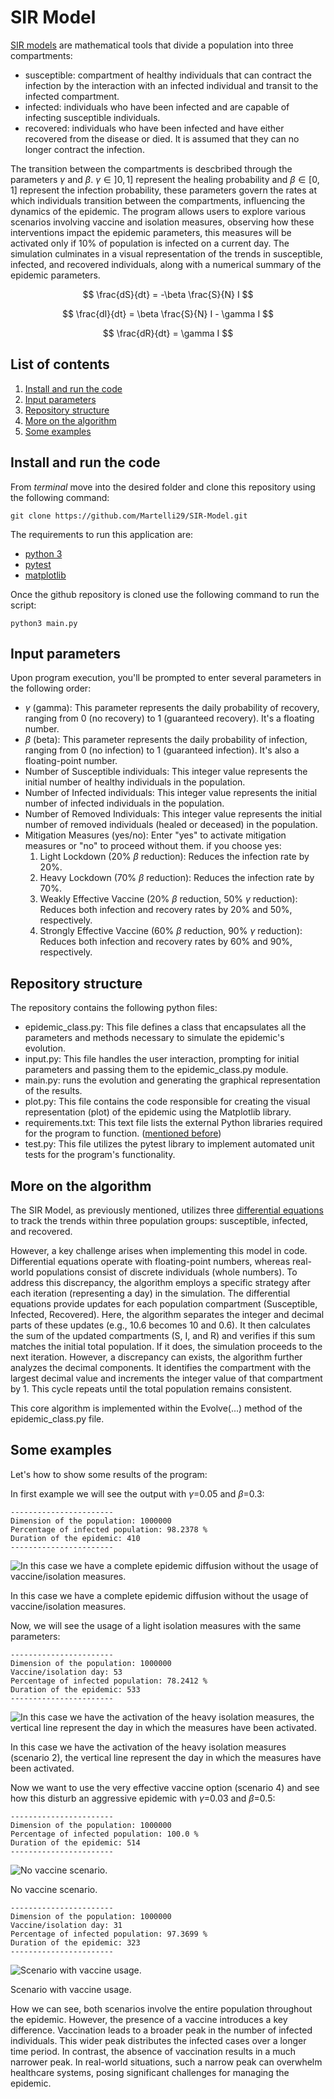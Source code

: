 # SIR Model

[SIR models](https://en.wikipedia.org/wiki/Compartmental_models_in_epidemiology) are mathematical tools that divide a population into three compartments:

- susceptible: compartment of healthy individuals that can contract the infection by the interaction with an infected individual and transit to the infected compartment.
- infected: individuals who have been infected and are capable of infecting susceptible individuals.
- recovered: individuals who have been infected and have either recovered from the disease or died. It is assumed that they can no longer contract the infection.

The transition between the compartments is descbribed through the parameters $\gamma$ and $\beta$.
$\gamma \in ]0,1]$ represent the healing probability and $\beta \in [0,1]$ represent the infection probability, these parameters govern the rates at which individuals transition between the compartments, influencing the dynamics of the epidemic.
The program allows users to explore various scenarios involving vaccine and isolation measures, observing how these interventions impact the epidemic parameters, this measures will be activated only if 10% of population is infected on a current day.
The simulation culminates in a visual representation of the trends in susceptible, infected, and recovered individuals, along with a numerical summary of the epidemic parameters.

$$
\frac{dS}{dt} = -\beta \frac{S}{N} I
$$

$$
\frac{dI}{dt} = \beta \frac{S}{N} I - \gamma I
$$

$$
\frac{dR}{dt} = \gamma I
$$

## List of contents

1. [Install and run the code](https://github.com/Martelli29/SIR-Model#Install-and-run-the-code)
2. [Input parameters](https://github.com/Martelli29/SIR-Model#Input-parameters)
3. [Repository structure](https://github.com/Martelli29/SIR-Model#Repository-structure)
4. [More on the algorithm](https://github.com/Martelli29/SIR-Model#More-on-the-algorithm)
5. [Some examples](https://github.com/Martelli29/SIR-Model#Some-examples)

## Install and run the code

From _terminal_ move into the desired folder and clone this repository using the following command:

```shell
git clone https://github.com/Martelli29/SIR-Model.git
```

The requirements to run this application are:

- [python 3](https://www.python.org)
- [pytest](https://docs.pytest.org)
- [matplotlib](https://matplotlib.org)

Once the github repository is cloned use the following command to run the script:

```shell
python3 main.py
```

## Input parameters

Upon program execution, you'll be prompted to enter several parameters in the following order:

- $\gamma$ (gamma): This parameter represents the daily probability of recovery, ranging from 0 (no recovery) to 1 (guaranteed recovery). It's a floating number.
- $\beta$ (beta): This parameter represents the daily probability of infection, ranging from 0 (no infection) to 1 (guaranteed infection). It's also a floating-point number.
- Number of Susceptible individuals: This integer value represents the initial number of healthy individuals in the population.
- Number of Infected individuals: This integer value represents the initial number of infected individuals in the population.
- Number of Removed Individuals: This integer value represents the initial number of removed individuals (healed or deceased) in the population.
- Mitigation Measures (yes/no): Enter "yes" to activate mitigation measures or "no" to proceed without them.
    if you choose yes:
    1. Light Lockdown (20% $\beta$ reduction): Reduces the infection rate by 20%.
    2. Heavy Lockdown (70% $\beta$ reduction): Reduces the infection rate by 70%.
    3. Weakly Effective Vaccine (20% $\beta$ reduction, 50% $\gamma$ reduction): Reduces both infection and recovery rates by 20% and 50%, respectively.
    4. Strongly Effective Vaccine (60% $\beta$ reduction, 90% $\gamma$ reduction): Reduces both infection and recovery rates by 60% and 90%, respectively.

## Repository structure

The repository contains the following python files:

- epidemic_class.py: This file defines a class that encapsulates all the parameters and methods necessary to simulate the epidemic's evolution.
- input.py: This file handles the user interaction, prompting for initial parameters and passing them to the epidemic_class.py module.
- main.py: runs the evolution and generating the graphical representation of the results.
- plot.py: This file contains the code responsible for creating the visual representation (plot) of the epidemic using the Matplotlib library.
- requirements.txt: This text file lists the external Python libraries required for the program to function. ([mentioned before](https://github.com/Martelli29/SIR-Model#Install-and-run-the-code))
- test.py: This file utilizes the pytest library to implement automated unit tests for the program's functionality.

## More on the algorithm

The SIR Model, as previously mentioned, utilizes three [differential equations](https://github.com/Martelli29/SIR-Model) to track the trends within three population groups: susceptible, infected, and recovered.

However, a key challenge arises when implementing this model in code. Differential equations operate with floating-point numbers, whereas real-world populations consist of discrete individuals (whole numbers).
To address this discrepancy, the algorithm employs a specific strategy after each iteration (representing a day) in the simulation. The differential equations provide updates for each population compartment (Susceptible, Infected, Recovered). Here, the algorithm separates the integer and decimal parts of these updates (e.g., 10.6 becomes 10 and 0.6). It then calculates the sum of the updated compartments (S, I, and R) and verifies if this sum matches the initial total population. If it does, the simulation proceeds to the next iteration. However, a discrepancy can exists, the algorithm further analyzes the decimal components. It identifies the compartment with the largest decimal value and increments the integer value of that compartment by 1. This cycle repeats until the total population remains consistent.

This core algorithm is implemented within the Evolve(...) method of the epidemic_class.py file.

## Some examples

Let's how to show some results of the program:

In first example we will see the output with $\gamma$=0.05 and $\beta$=0.3:

```shell
-----------------------
Dimension of the population: 1000000
Percentage of infected population: 98.2378 %
Duration of the epidemic: 410
-----------------------
```

![In this case we have a complete epidemic diffusion without the usage of vaccine/isolation measures.](/Images/SimpleNoVaccineCase.png)

In this case we have a complete epidemic diffusion without the usage of vaccine/isolation measures.

Now, we will see the usage of a light isolation measures with the same parameters:

```shell
-----------------------
Dimension of the population: 1000000
Vaccine/isolation day: 53
Percentage of infected population: 78.2412 %
Duration of the epidemic: 533
-----------------------
```

![In this case we have the activation of the heavy isolation measures, the vertical line represent the day in which the measures have been activated.](/Images/IsolationCase.png)

In this case we have the activation of the heavy isolation measures (scenario 2), the vertical line represent the day in which the measures have been activated.

Now we want to use the very effective vaccine option (scenario 4) and see how this disturb an aggressive epidemic with $\gamma$=0.03 and $\beta$=0.5:

```shell
-----------------------
Dimension of the population: 1000000
Percentage of infected population: 100.0 %
Duration of the epidemic: 514
-----------------------
```

![No vaccine scenario.](/Images/HeavyScenarioNoVaccine.png)

No vaccine scenario.

```shell
-----------------------
Dimension of the population: 1000000
Vaccine/isolation day: 31
Percentage of infected population: 97.3699 %
Duration of the epidemic: 323
-----------------------
```

![Scenario with vaccine usage.](/Images/HeavyScenarioWithVaccine.png)

Scenario with vaccine usage.

How we can see, both scenarios involve the entire population throughout the epidemic. However, the presence of a vaccine introduces a key difference. Vaccination leads to a broader peak in the number of infected individuals. This wider peak distributes the infected cases over a longer time period.
In contrast, the absence of vaccination results in a much narrower peak. In real-world situations, such a narrow peak can overwhelm healthcare systems, posing significant challenges for managing the epidemic.
